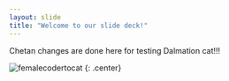 ```yaml
---
layout: slide
title: "Welcome to our slide deck!"
---
```

Chetan changes are done here for testing
Dalmation cat!!!

![femalecodertocat](https://octodex.github.com/images/femalecodertocat.png)
{: .center}
